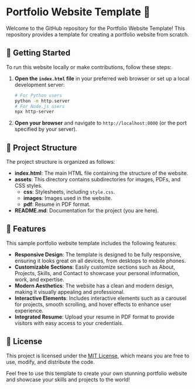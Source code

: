 # Portfolio Website Template 🚀

Welcome to the GitHub repository for the Portfolio Website Template! This repository provides a template for creating a portfolio website from scratch. 

## 🚀 Getting Started

To run this website locally or make contributions, follow these steps:

1. **Open the `index.html` file** in your preferred web browser or set up a local development server:
    ```bash
    # For Python users
    python -m http.server
    # For Node.js users
    npx http-server
    ```
2. **Open your browser** and navigate to `http://localhost:8000` (or the port specified by your server).

## 📂 Project Structure

The project structure is organized as follows:

- **index.html**: The main HTML file containing the structure of the website.
- **assets**: This directory contains subdirectories for images, PDFs, and CSS styles.
  - **css**: Stylesheets, including `style.css`.
  - **images**: Images used in the website.
  - **pdf**: Resume in PDF format.
- **README.md**: Documentation for the project (you are here).

## 🌟 Features

This sample portfolio website template includes the following features:

- **Responsive Design**: The template is designed to be fully responsive, ensuring it looks great on all devices, from desktops to mobile phones.
- **Customizable Sections**: Easily customize sections such as About, Projects, Skills, and Contact to showcase your personal information, work, and expertise.
- **Modern Aesthetics**: The website has a clean and modern design, making it visually appealing and professional.
- **Interactive Elements**: Includes interactive elements such as a carousel for projects, smooth scrolling, and hover effects to enhance user experience.
- **Integrated Resume**: Upload your resume in PDF format to provide visitors with easy access to your credentials.

## 📄 License

This project is licensed under the [MIT License](LICENSE.md), which means you are free to use, modify, and distribute the code.

Feel free to use this template to create your own stunning portfolio website and showcase your skills and projects to the world!
